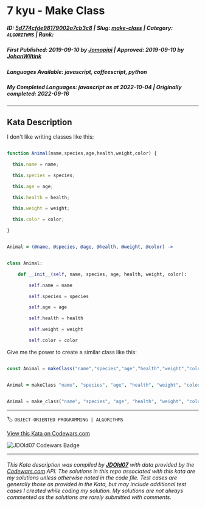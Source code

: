 # 7 kyu - Make Class

##### **ID**: [5d774cfde98179002a7cb3c8](https://www.codewars.com/kata/5d774cfde98179002a7cb3c8) | **Slug**: [make-class](https://www.codewars.com/kata/5d774cfde98179002a7cb3c8) | **Category**: `ALGORITHMS` | **Rank**: <span style="color:white">7 kyu</span>

##### **First Published**: 2019-09-10 ***by*** [Jomopipi](https://www.codewars.com/users/Jomopipi) | **Approved**: 2019-09-10 ***by*** [JohanWiltink](https://www.codewars.com/users/JohanWiltink)

##### **Languages Available**: javascript, coffeescript, python

##### **My Completed Languages**: javascript ***as at*** 2022-10-04 | **Originally completed**: 2022-09-16

---

## Kata Description


I don't like writing classes like this:



```javascript

function Animal(name,species,age,health,weight,color) {

  this.name = name;

  this.species = species;

  this.age = age;

  this.health = health;

  this.weight = weight;

  this.color = color;

}

```

```coffeescript

Animal = (@name, @species, @age, @health, @weight, @color) ->

```

```python

class Animal:

    def __init__(self, name, species, age, health, weight, color):

        self.name = name

        self.species = species

        self.age = age

        self.health = health

        self.weight = weight

        self.color = color

```



Give me the power to create a similar class like this:

```javascript

const Animal = makeClass("name","species","age","health","weight","color") 

```

```coffeescript

Animal = makeClass "name", "species", "age", "health", "weight", "color"

```

```python

Animal = make_class("name", "species", "age", "health", "weight", "color")

```

---


🏷 `OBJECT-ORIENTED PROGRAMMING | ALGORITHMS`


[View this Kata on Codewars.com](https://www.codewars.com/kata/5d774cfde98179002a7cb3c8)

![](https://www.codewars.com/users/jdold07/badges/large "JDOld07 Codewars Badge")

---

###### *This Kata description was compiled by [**JDOld07**](https://tpstech.dev) with data provided by the [Codewars.com](https://www.codewars.com) API.  The solutions in this repo associated with this kata are my solutions unless otherwise noted in the code file.  Test cases are generally those as provided in the Kata, but may include additional test cases I created while coding my solution.  My solutions are not always commented as the solutions are rarely submitted with comments.*
